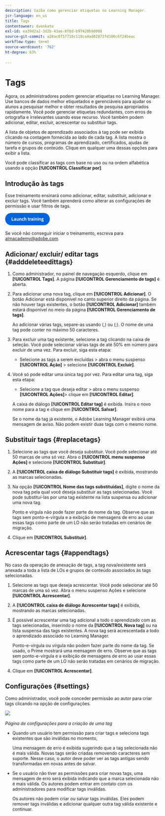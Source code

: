 ```yaml
---
description: Saiba como gerenciar etiquetas no Learning Manager.
jcr-language: en_us
title: Tags
contentowner: dvenkate
exl-id: ea39d2a2-3d2b-43ae-8f8d-b97420b9d008
source-git-commit: a28ac8f57710c118ca4ad02872fd100c6f24beac
workflow-type: tm+mt
source-wordcount: '762'
ht-degree: 63%

---
```


# Tags

Agora, os administradores podem gerenciar etiquetas no Learning Manager. Use bancos de dados melhor etiquetados e gerenciáveis para ajudar os alunos a pesquisar melhor e obter resultados de pesquisa apropriados rapidamente. Você pode gerenciar etiquetas redundantes, com erros de ortografia e irrelevantes usando esse recurso. Você também podem adicionar, editar, excluir, acrescentar ou substituir tags.

A lista de objetos de aprendizado associados à tag pode ser exibida clicando na contagem fornecida ao lado de cada tag. A lista mostra o número de cursos, programas de aprendizado, certificados, ajudas de tarefa e grupos de conteúdo. Clique em qualquer uma dessas opções para exibir a lista.

Você pode classificar as tags com base no uso ou na ordem alfabética usando a opção **[!UICONTROL Classificar por]**.

## Introdução às tags

Esse treinamento ensinará como adicionar, editar, substituir, adicionar e excluir tags. Você também aprenderá como alterar as configurações de permissão e usar filtros de tags.

[![botão](assets/launch-training-button.png)](https://content.adobelearningmanageracademy.com/app/learner?accountId=98632#/course/8318920)

Se você não conseguir iniciar o treinamento, escreva para <almacademy@adobe.com>.

## Adicionar/ excluir/ editar tags {#adddeleteedittags}

1. Como administrador, no painel de navegação esquerdo, clique em **[!UICONTROL Tags]**. A página **[!UICONTROL Gerenciamento de tags]** é aberta.
1. Para adicionar uma nova tag, clique em **[!UICONTROL Adicionar]**. O botão Adicionar está disponível no canto superior direito da página. Se não houver tags existentes, o botão **[!UICONTROL Adicionar]** também estará disponível no meio da página **[!UICONTROL Gerenciamento de tags]**.

   Ao adicionar várias tags, separe-as usando (,) ou (;). O nome de uma tag pode conter no máximo 50 caracteres.

1. Para excluir uma tag existente, selecione a tag clicando na caixa de seleção. Você pode selecionar várias tags de até 50% em número para excluir de uma vez. Para excluir, siga esta etapa:

   * Selecione as tags a serem excluídas > abra o menu suspenso **[!UICONTROL Ação]** > selecione **[!UICONTROL Excluir]**.

1. Você só pode editar uma única tag por vez. Para editar uma tag, siga esta etapa:

   * Selecione a tag que deseja editar > abra o menu suspenso **[!UICONTROL Ações]**> clique em **[!UICONTROL Editar]**.

   A caixa de diálogo **[!UICONTROL Editar tag]** é exibida. Insira o novo nome para a tag e clique em **[!UICONTROL Salvar]**.

   Se o nome da tag já existente, o Adobe Learning Manager exibirá uma mensagem de aviso. Não podem existir duas tags com o mesmo nome.

## Substituir tags {#replacetags}

1. Selecione as tags que você deseja substituir. Você pode selecionar até 50 marcas de uma só vez. Abra o **[!UICONTROL menu suspenso Ações]** e selecione **[!UICONTROL Substituir]**.
1. A **[!UICONTROL caixa de diálogo Substituir tags]** é exibida, mostrando as marcas selecionadas.

1. Na opção **[!UICONTROL Nome das tags substituídas]**, digite o nome da nova tag pela qual você deseja substituir as tags selecionadas. Você pode substituí-las por uma tag existente na lista suspensa ou adicionar uma nova tag.

   Ponto e vírgula não pode fazer parte do nome da tag.  Observe que as tags sem ponto-e-vírgula e a exibição de mensagens de erro ao usar essas tags como parte de um LO não serão tratadas em cenários de migração.

1. Clique em **[!UICONTROL Substituir]**.

## Acrescentar tags {#appendtags}

No caso da operação de anexação de tags, a tag nova/existente será anexada a toda a lista de LOs e grupos de conteúdo associados às tags selecionadas.

1. Selecione as tags que deseja acrescentar. Você pode selecionar até 50 marcas de uma só vez. Abra o menu suspenso Ações e selecione **[!UICONTROL Acrescentar]**.
1. A  **[!UICONTROL caixa de diálogo Acrescentar tags]** é exibida, mostrando as marcas selecionadas.
1. É possível acrescentar uma tag adicional a todo o aprendizado com as tags selecionadas, inserindo o nome da **[!UICONTROL Nova tag]** ou na lista suspensa das tags existentes. A nova tag será acrescentada a todo o aprendizado associado no Learning Manager.

   Ponto-e-vírgula ou vírgula não podem fazer parte do nome da tag. Se usado, o Prime mostrará uma mensagem de erro. Observe que as tags sem ponto-e-vírgula e a exibição de mensagens de erro ao usar essas tags como parte de um LO não serão tratadas em cenários de migração.

1. Clique em **[!UICONTROL Acrescentar]**.

## Configurações {#settings}

Como administrador, você pode conceder permissão ao autor para criar tags clicando na opção de configurações.

![](assets/unknown-1.jpeg)

*Página de configurações para a criação de uma tag*

* Quando um usuário tem permissão para criar tags e seleciona tags existentes que são inválidas no momento,

  Uma mensagem de erro é exibida sugerindo que a tag selecionada não é mais válida. Novas tags serão criadas removendo caracteres sem suporte. Nesse caso, o autor deve poder ver as tags antigas sendo transformadas em novas antes de salvar.

* Se o usuário não tiver as permissões para criar novas tags, uma mensagem de erro será exibida indicando que a marca selecionada não é mais válida. Os autores podem entrar em contato com os administradores para modificar tags inválidas.

  Os autores não podem criar ou salvar tags inválidas. Eles podem remover tags inválidas e adicionar qualquer outra tag válida existente e continuar.
